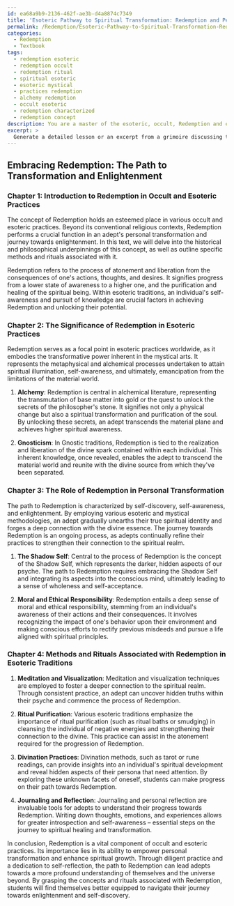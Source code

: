 ```yaml
---
id: ea68a9b9-2136-462f-ae3b-d4a8874c7349
title: 'Esoteric Pathway to Spiritual Transformation: Redemption and Personal Growth'
permalink: /Redemption/Esoteric-Pathway-to-Spiritual-Transformation-Redemption-and-Personal-Growth/
categories:
  - Redemption
  - Textbook
tags:
  - redemption esoteric
  - redemption occult
  - redemption ritual
  - spiritual esoteric
  - esoteric mystical
  - practices redemption
  - alchemy redemption
  - occult esoteric
  - redemption characterized
  - redemption concept
description: You are a master of the esoteric, occult, Redemption and education, you have written many textbooks on the subject in ways that provide students with rich and deep understanding of the subject. You are being asked to write textbook-like sections on a topic and you do it with full context, explainability, and reliability in accuracy to the true facts of the topic at hand, in a textbook style that a student would easily be able to learn from, in a rich, engaging, and contextual way. Always include relevant context (such as formulas and history), related concepts, and in a way that someone can gain deep insights from.
excerpt: > 
  Generate a detailed lesson or an excerpt from a grimoire discussing the concept of Redemption in the context of occult and esoteric practices. This should be suitable for students seeking a deeper understanding and knowledge of the subject. The text should cover its significance, the role it plays in personal transformation, and outline various methods or rituals associated with Redemption within esoteric traditions.
---
```


## Embracing Redemption: The Path to Transformation and Enlightenment

### Chapter 1: Introduction to Redemption in Occult and Esoteric Practices

The concept of Redemption holds an esteemed place in various occult and esoteric practices. Beyond its conventional religious contexts, Redemption performs a crucial function in an adept's personal transformation and journey towards enlightenment. In this text, we will delve into the historical and philosophical underpinnings of this concept, as well as outline specific methods and rituals associated with it.

Redemption refers to the process of atonement and liberation from the consequences of one's actions, thoughts, and desires. It signifies progress from a lower state of awareness to a higher one, and the purification and healing of the spiritual being. Within esoteric traditions, an individual's self-awareness and pursuit of knowledge are crucial factors in achieving Redemption and unlocking their potential.

### Chapter 2: The Significance of Redemption in Esoteric Practices

Redemption serves as a focal point in esoteric practices worldwide, as it embodies the transformative power inherent in the mystical arts. It represents the metaphysical and alchemical processes undertaken to attain spiritual illumination, self-awareness, and ultimately, emancipation from the limitations of the material world.

1. **Alchemy**: Redemption is central in alchemical literature, representing the transmutation of base matter into gold or the quest to unlock the secrets of the philosopher's stone. It signifies not only a physical change but also a spiritual transformation and purification of the soul. By unlocking these secrets, an adept transcends the material plane and achieves higher spiritual awareness.

2. **Gnosticism**: In Gnostic traditions, Redemption is tied to the realization and liberation of the divine spark contained within each individual. This inherent knowledge, once revealed, enables the adept to transcend the material world and reunite with the divine source from which they've been separated.

### Chapter 3: The Role of Redemption in Personal Transformation

The path to Redemption is characterized by self-discovery, self-awareness, and enlightenment. By employing various esoteric and mystical methodologies, an adept gradually unearths their true spiritual identity and forges a deep connection with the divine essence. The journey towards Redemption is an ongoing process, as adepts continually refine their practices to strengthen their connection to the spiritual realm.

1. **The Shadow Self**: Central to the process of Redemption is the concept of the Shadow Self, which represents the darker, hidden aspects of our psyche. The path to Redemption requires embracing the Shadow Self and integrating its aspects into the conscious mind, ultimately leading to a sense of wholeness and self-acceptance.

2. **Moral and Ethical Responsibility**: Redemption entails a deep sense of moral and ethical responsibility, stemming from an individual's awareness of their actions and their consequences. It involves recognizing the impact of one's behavior upon their environment and making conscious efforts to rectify previous misdeeds and pursue a life aligned with spiritual principles.

### Chapter 4: Methods and Rituals Associated with Redemption in Esoteric Traditions 

1. **Meditation and Visualization**: Meditation and visualization techniques are employed to foster a deeper connection to the spiritual realm. Through consistent practice, an adept can uncover hidden truths within their psyche and commence the process of Redemption.

2. **Ritual Purification**: Various esoteric traditions emphasize the importance of ritual purification (such as ritual baths or smudging) in cleansing the individual of negative energies and strengthening their connection to the divine. This practice can assist in the atonement required for the progression of Redemption.

3. **Divination Practices**: Divination methods, such as tarot or rune readings, can provide insights into an individual's spiritual development and reveal hidden aspects of their persona that need attention. By exploring these unknown facets of oneself, students can make progress on their path towards Redemption.

4. **Journaling and Reflection**: Journaling and personal reflection are invaluable tools for adepts to understand their progress towards Redemption. Writing down thoughts, emotions, and experiences allows for greater introspection and self-awareness – essential steps on the journey to spiritual healing and transformation.

In conclusion, Redemption is a vital component of occult and esoteric practices. Its importance lies in its ability to empower personal transformation and enhance spiritual growth. Through diligent practice and a dedication to self-reflection, the path to Redemption can lead adepts towards a more profound understanding of themselves and the universe beyond. By grasping the concepts and rituals associated with Redemption, students will find themselves better equipped to navigate their journey towards enlightenment and self-discovery.

